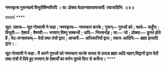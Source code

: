 **नमस्कृत्य गुरून्वक्ष्ये विभूतीर्वैष्णवीरपि ।** **या: प्रोक्ता वेदतन्त्रावयामाचार्यै: पद्मजादिभि: ॥ ४॥** 

शब्दार्थ **** 

**सूत: उवाच—** **सूत गोस्वामी ने कहा** **; नमस्कृत्य—** **नमस्कार करके** **; गुरून्—** **गुरुओं को** **; वक्ष्ये—** **कहूँगा** **; विभूती:—** **ऐश्वर्य** **;** **वैष्णवी:—** **भगवान् विष्णु सश्बन्धी** **; अपि—** **निस्सन्देह** **; या:—** **जो** **; प्रोक्ता:—** **वॢणत होते हैं** **; वेद-तन्त्रावयाम्—** **वेदों तथा** **तंत्रों द्वारा** **; आचार्यै:—** **अधिकारियों द्वारा** **; पद्मज-आदिभि:—** **ब्रह्मा इत्यादि द्वारा।** **.** 

**सूत गोस्वामी ने कहा : मैं अपने गुरुओं को नमस्कार करके कमल से उत्पन्न ब्रह्मा आदि** **महान् विद्वानों द्वारा वेदों तथा तंत्रों में दिये हुए भगवान् के ऐश्वर्यों का वर्णन तुमसे फिर से** **करूँगा।** **** 